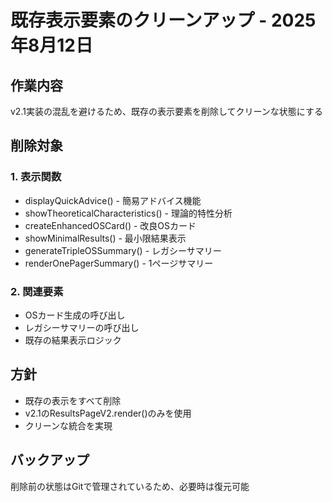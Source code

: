 # 既存表示要素のクリーンアップ - 2025年8月12日

## 作業内容
v2.1実装の混乱を避けるため、既存の表示要素を削除してクリーンな状態にする

## 削除対象

### 1. 表示関数
- displayQuickAdvice() - 簡易アドバイス機能
- showTheoreticalCharacteristics() - 理論的特性分析
- createEnhancedOSCard() - 改良OSカード
- showMinimalResults() - 最小限結果表示
- generateTripleOSSummary() - レガシーサマリー
- renderOnePagerSummary() - 1ページサマリー

### 2. 関連要素
- OSカード生成の呼び出し
- レガシーサマリーの呼び出し
- 既存の結果表示ロジック

## 方針
- 既存の表示をすべて削除
- v2.1のResultsPageV2.render()のみを使用
- クリーンな統合を実現

## バックアップ
削除前の状態はGitで管理されているため、必要時は復元可能